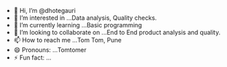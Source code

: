 - 👋 Hi, I’m @dhotegauri
- 👀 I’m interested in ...Data analysis, Quality checks.
- 🌱 I’m currently learning ...Basic programming
- 💞️ I’m looking to collaborate on ...End to End product analysis and quality.
- 📫 How to reach me ...Tom Tom, Pune
- 😄 Pronouns: ...Tomtomer 
- ⚡ Fun fact: ...

<!---
dhotegauri/dhotegauri is a ✨ special ✨ repository because its `README.md` (this file) appears on your GitHub profile.
You can click the Preview link to take a look at your changes.
--->
